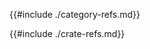 {{#include ./category-refs.md}}

{{#include ./crate-refs.md}}

<!-- Tools for Rust -->
[cargo-book]: https://doc.rust-lang.org/cargo/index.html
[cargo-expand-github]: https://github.com/dtolnay/cargo-expand
[cargo-generate-github]: https://cargo-generate.github.io/cargo-generate/index.html
[cargo-machete]: https://blog.benj.me/2022/04/27/cargo-machete/
[cargo-nextest]: https://nexte.st/
[cargo-udeps]: https://github.com/est31/cargo-udeps
[install-rust]: https://www.rust-lang.org/tools/install
[mdbook]: https://github.com/rust-lang/mdBook
[mdbook-documentation]: https://rust-lang.github.io/mdBook/index.html
[mdbook-hide]: https://github.com/ankitrgadiya/mdbook-hide/
[roogle]: https://roogle.hkmatsumoto.com/search
[roogle-github]: https://github.com/roogle-rs/roogle
[rust-analyzer]: https://marketplace.visualstudio.com/items?itemName=rust-lang.rust-analyzer
[rust-analyzer-website]: https://rust-analyzer.github.io/
[rust-tools]: https://www.rust-lang.org/tools
[rustfmt]: https://github.com/rust-lang/rustfmt
[rustfmt-config]: https://rust-lang.github.io/rustfmt/?version=v1.6.0&search=
[rustup]: https://rustup.rs/
[rustup-command-examples]: https://rust-lang.github.io/rustup/examples.html
[rustup-documentation]: https://rust-lang.github.io/rustup/
[shuttle-rs]: https://www.shuttle.rs/
[tarpaulin-github]: https://github.com/xd009642/tarpaulin
[vs-code]: https://code.visualstudio.com/docs/languages/rust
[zola-website]: https://www.getzola.org/documentation/getting-started/overview/

<!-- Tools built with Rust -->
[bacon-github]: https://github.com/Canop/bacon
[bat-github]: https://github.com/sharkdp/bat
[exa-github]: https://github.com/ogham/exa
[just-website]: https://just.systems/
[just-programmer-manual]: https://just.systems/man/en/chapter_1.html
[My terminal became more Rusty Community]: https://dev.to/22mahmoud/my-terminal-became-more-rusty-4g8l
[open-rs-github]: https://github.com/Byron/open-rs
[starship-github]: https://github.com/starship/starship

<!-- Rust Book Chapters -->
[box-rust-book-badge]: https://img.shields.io/badge/Box-blue?logo=mdbook
[box-rust-book]: https://doc.rust-lang.org/book/ch15-01-box.html

[concurrency-rust-book-badge]: https://img.shields.io/badge/Concurrency-blue?logo=mdbook
[concurrency-rust-book]: https://doc.rust-lang.org/book/ch16-00-concurrency.html

[derivable-traits-rust-book-badge]: https://img.shields.io/badge/Derivable_Traits-blue?logo=mdbook
[derivable-traits-rust-book]: https://doc.rust-lang.org/book/appendix-03-derivable-traits.html

[iterators-rust-book-badge]: https://img.shields.io/badge/Iterators-blue?logo=mdbook
[iterators]: https://doc.rust-lang.org/book/ch13-02-iterators.html

[pattern-matching-rust-book-badge]: https://img.shields.io/badge/pattern_matching-blue?logo=mdbook
[pattern-matching]: https://doc.rust-lang.org/book/ch18-00-patterns.html

[message-passing-rust-book-badge]: https://img.shields.io/badge/Message_Passing-blue?logo=mdbook
[message-passing-rust-book]: https://doc.rust-lang.org/book/ch16-02-message-passing.html

[trait-rust-book-badge]: https://img.shields.io/badge/Trait-blue?logo=mdbook
[trait-objects]: https://doc.rust-lang.org/book/ch17-02-trait-objects.html

<!-- Reference Book Chapters -->
[object-safe-reference-badge]: https://img.shields.io/badge/Object_Safe_Traits-blue?logo=mdbook
[object-safe-reference]: https://doc.rust-lang.org/nightly/reference/items/traits.html#object-safety

[special-traits-rust-book-badge]: https://img.shields.io/badge/Special_Traits-blue?logo=mdbook
[special-traits]: https://doc.rust-lang.org/nightly/reference/special-types-and-traits.html

<!-- Rust by Example Chapters -->

[use-rust-by-example-badge]: https://img.shields.io/badge/Use-blue?logo=mdbook
[use-rust-by-example]: https://doc.rust-lang.org/rust-by-example/mod/use.html

[visibility-rules-rust-by-example-badge]: https://img.shields.io/badge/Visibility_Rules-blue?logo=mdbook
[visibility-rules]: https://doc.rust-lang.org/rust-by-example/mod/visibility.html

<!-- Std / Core Docs -->
[oncecell]: https://doc.rust-lang.org/core/cell/struct.OnceCell.html
[option]: https://doc.rust-lang.org/std/option/
[std::sync::atomic]: https://doc.rust-lang.org/std/sync/atomic/
[scoped-threads-rust-book]: https://doc.rust-lang.org/std/thread/fn.scope.html

<!-- GitHub repos -->
[awesome-rust]: https://github.com/rust-unofficial/awesome-rust/

<!-- Books and web sites -->
[async-rust-book]: https://rust-lang.github.io/async-book/01_getting_started/01_chapter.html

[blessed-rs]: https://blessed.rs/crates/
[crates-io]: https://crates.io/
[docs-rs]: https://docs.rs/
[easy-rust]: https://fongyoong.github.io/easy_rust/Chapter_1.html
[learning-rust-linked-lists]: https://rust-unofficial.github.io/too-many-lists/index.html
[lib-rs]: https://lib.rs/
[lib-rs-stats]: https://lib.rs/stats/
[programming-rust]: https://www.oreilly.com/library/view/programming-rust/9781491927274/
[rust-by-example-playground]: https://doc.rust-lang.org/rust-by-example/meta/playground.html
[rust-book]: https://doc.rust-lang.org/book/
[rust-by-example-book]: https://doc.rust-lang.org/rust-by-example/
[rust-by-practice-book]: https://practice.rs/
[rust-cookbook-fork]: https://jamesgraves.github.io/rust-cookbook/
[rust-cookbook]: https://rust-lang-nursery.github.io/rust-cookbook/
[rust-design-patterns]: https://rust-unofficial.github.io/patterns/
[rustdoc-book]: https://doc.rust-lang.org/rustdoc/index.html
[rust-learning]: https://github.com/ctjhoa/rust-learning/
[rustonomicon-book]: https://doc.rust-lang.org/nomicon/
[rust-quizz]: https://dtolnay.github.io/rust-quiz/
[rust-starter-pack]: https://opheron.github.io/rust-starter-pack/

[attributes-reference]: https://doc.rust-lang.org/reference/attributes.html
[conditional-compilation]: https://doc.rust-lang.org/reference/conditional-compilation.html#the-cfg-attribute
[rust-by-example-attributes]: https://doc.rust-lang.org/rust-by-example/attribute.html

<!-- Cheatsheets -->
[cheats-rs]: https://cheats.rs/
[rust-for-professionals]: https://overexact.com/rust-for-professionals/

<!-- Example Code -->
[realworld-example-apps]: https://github.com/gothinkster/realworld
[zero-to-production-book]: https://www.lpalmieri.com/posts/2020-05-24-zero-to-production-0-foreword/
[zero-to-production-github]: https://github.com/LukeMathWalker/zero-to-production/

<!-- Blogs -->
[codevoweb]: https://codevoweb.com/
[lpalmieri-website]: https://www.lpalmieri.com/
[rust-module-system]: https://www.sheshbabu.com/posts/rust-module-system/
[traits-blog]: https://blog.rust-lang.org/2015/05/11/traits.html
[what-is-blocking]: https://ryhl.io/blog/async-what-is-blocking/
[8 Solutions for Troubleshooting Your Rust Build Times]: https://jondot.medium.com/8-steps-for-troubleshooting-your-rust-build-times-2ffc965fd13e
[Speeding up incremental Rust compilation with dylibs]: https://robert.kra.hn/posts/2022-09-09-speeding-up-incremental-rust-compilation-with-dylibs/

<!-- Other -->
[enable-fast-compiles]: https://bevyengine.org/learn/book/getting-started/setup/#enable-fast-compiles-optional
[most-recent-downloads]: https://crates.io/crates?sort=recent-downloads
[opentelemetry-rust]: https://opentelemetry.io/docs/instrumentation/rust/
[shield-io]: https://shields.io/
[stdx]: https://github.com/brson/stdx/

[proc-macro-workshop]: https://github.com/dtolnay/proc-macro-workshop
[proc-macro2]: https://github.com/dtolnay/proc-macro2

[rust-by-example-macros]: https://doc.rust-lang.org/rust-by-example/macros.html
[rust-macros]: https://veykril.github.io/tlborm/
[rust-reference-macros]: https://doc.rust-lang.org/reference/macros.html

[actix-examples]: https://github.com/actix/examples
[are-we-web-yet?]: https://www.arewewebyet.org/
[auth-web-microservice]: https://gill.net.in/posts/auth-microservice-rust-actix-web1.0-diesel-complete-tutorial/
[axum]: https://github.com/rust-lang/crates.io/tree/main
[building-a-crawler-in-rust]: https://kerkour.com/rust-crawler-associated-types
[practical-rust]: https://dev.to/werner/practical-rust-web-development-api-rest-29g1
[rust-rocket-example]: https://github.com/TatriX/realworld-rust-rocket/tree/master

[rust-yew-realworld-example]: https://github.com/jetli/rust-yew-realworld-example-app
[rustwasm-book]: https://rustwasm.github.io/docs/book/

[are-we-learning-yet?]: https://www.arewelearningyet.com/
[opencv-example]: https://github.com/amar-laksh/workstation/blob/master/src/main.rs
[watchmaker]: https://github.com/thomasbratt/watchmaker

[tower-middleware-from-scratch]: https://github.com/tower-rs/tower/blob/master/guides/building-a-middleware-from-scratch.md
[trillium-website]: https://trillium.rs/welcome

[are-we-gui-yet?]: https://www.areweguiyet.com/

[cors-mozilla]: https://developer.mozilla.org/en-US/docs/Web/HTTP/CORS

[aws-sdk]: https://aws.amazon.com/sdk-for-rust/

[dapr-website]: https://dapr.io/
[dapr-rust-sdk-github]: https://github.com/dapr/rust-sdk
[dapr-rust-examples]: https://github.com/dapr/rust-sdk/tree/master/examples

[rust-cli-book]: https://rust-cli.github.io/book/index.html
[tuify]: https://developerlife.com/2023/09/17/tuify-clap/

[join]: https://docs.rs/rayon/latest/rayon/fn.join.html
[scope]: https://docs.rs/rayon/latest/rayon/fn.scope.html
[spawn]: https://docs.rs/rayon/latest/rayon/fn.spawn.html
[rayon-threadpool]: https://docs.rs/rayon/latest/rayon/struct.ThreadPool.html

[are-we-async-yet?]: https://areweasyncyet.rs/
[asynchronous-programming-in-rust-book]: https://rust-lang.github.io/async-book/01_getting_started/01_chapter.html
[state-of-async-rust]: https://corrode.dev/blog/async/
[stabilizing-async-fn-in-traits]: https://blog.rust-lang.org/inside-rust/2023/05/03/stabilizing-async-fn-in-trait.html
[announcing-async-fn]: https://blog.rust-lang.org/2023/12/21/async-fn-rpit-in-traits.html

[working-with-env-variables]: https://www.thorsten-hans.com/working-with-environment-variables-in-rust/

[contributing]: https://github.com/john-cd/rust_howto/blob/main/CONTRIBUTING.md
[drafts]: https://github.com/john-cd/rust_howto/tree/main/drafts
[reference-docs]: https://docs.rs/
[repo]: https://github.com/john-cd/rust_howto
[rust]: https://www.rust-lang.org/
[rust-by-example]: https://doc.rust-lang.org/rust-by-example/index.html
[rust-foundation]: https://foundation.rust-lang.org/
[rust-playground]: https://play.rust-lang.org/
[statistics]: https://lib.rs/stats
[todo]: https://github.com/john-cd/rust_howto/blob/main/TODO.md
